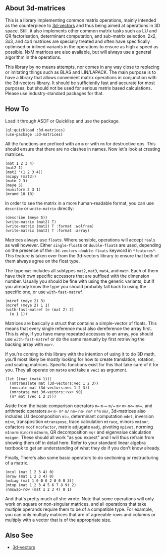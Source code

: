 ## About 3d-matrices
This is a library implementing common matrix operations, mainly intended as the counterpiece to [3d-vectors](https://shinmera.github.io/3d-vectors) and thus being aimed at operations in 3D space. Still, it also implements other common matrix tasks such as LU and QR factorisation, determinant computation, and sub-matrix selection. 2x2, 3x3, and 4x4 matrices are specially treated and often have specifically optimised or inlined variants in the operations to ensure as high a speed as possible. NxM matrices are also available, but will always use a general algorithm in the operations.

This library by no means attempts, nor comes in any way close to replacing or imitating things such as BLAS and LIN/LAPACK. The main purpose is to have a library that allows convenient matrix operations in conjunction with the 3d-vectors library. It should be sufficiently fast and accurate for most purposes, but should not be used for serious matrix based calculations. Please use industry-standard packages for that.

## How To
Load it through ASDF or Quicklisp and use the package.

    (ql:quickload :3d-matrices)
    (use-package :3d-matrices)

All the functions are prefixed with an `m` or with `nm` for destructive ops. This should ensure that there are no clashes in names. Now let's look at creating matrices.

    (mat 1 2 3 4)
    (mat2 1)
    (mat2 '(1 2 3 4))
    (mcopy (mat3))
    (matn 2 3)
    (meye 5)
    (muniform 2 3 1)
    (mrand 10 10)

In order to see the matrix in a more human-readable format, you can use `describe` or `write-matrix` directly:

    (describe (meye 5))
    (write-matrix (mat2) T)
    (write-matrix (mat2) T :format :wolfram)
    (write-matrix (mat2) T :format :array)
    
Matrices always use `float`s. Where sensible, operations will accept `real`s as well however. Either `single-float`s or `double-float`s are used, depending on the presence of the `:3d-vectors-double-floats` keyword in `*features*`. This feature is taken over from the 3d-vectors library to ensure that both of them always agree on the float type.

The type `mat` includes all subtypes `mat2`, `mat3`, `mat4`, and `matn`. Each of them have their own specific accessors that are suffixed with the dimension number. Usually you should be fine with using the generic variants, but if you already know the type you should probably fall back to using the specific one, or use `with-fast-matref`.

    (miref (meye 2) 3)
    (mcref (meye 2) 1 1)
    (with-fast-matref (e (mat 2) 2)
      (e 1 1))

Matrices are basically a struct that contains a simple-vector of floats. This means that every single reference must also dereference the array first. This is why, if you have many repeated accesses to an array, you should use `with-fast-matref` or do the same manually by first retrieving the backing array with `marr`.

If you're coming to this library with the intention of using it to do 3D math, you'll most likely be mostly looking for how to create translation, rotation, and scaling matrices. Specific functions exist for this that take care of it for you. They all operate on `mat4`s and take a `vec3` as argument.

    (let ((mat (mat4 1)))
      (nmtranslate mat (3d-vectors:vec 1 2 3))
      (nmscale mat (3d-vectors:vec 1 2 3))
      (nmrotate mat 3d-vectors:+vx+ 90)
      (m* mat (vec 1 2 3)))

Aside from the basic comparison operators `m=` `m~=` `m/=` `m<` `m>` `m<=` `m>=`, and arithmetic operators `m+` `m-` `m*` `m/` `nm+` `nm-` `nm*` `n*m` `nm/`, 3d-matrices also includes LU decomposition `mlu`, determinant computation `mdet`, inversion `minv`, transposition `mtranspose`, trace calculation `mtrace`, minors `mminor`, cofactors `mcof` `mcofactor`, matrix adjugate `madj`, pivoting `mpivot`, norming `m1norm` `minorm` `m2norm`, QR decomposition `mqr` and eigenvalue calculation `meigen`. These should all work "as you expect" and I will thus refrain from showing them off in detail here. Refer to your standard linear algebra textbook to get an understanding of what they do if you don't know already.

Finally, There's also some basic operators to do sectioning or restructuring of a matrix.

    (mcol (mat 1 2 3 4) 0)
    (mrow (mat 1 2 3 4) 0)
    (mdiag (mat 1 0 0 0 2 0 0 0 3))
    (mtop (mat 1 2 3 4 5 6 7 8 9) 2)
    (nmswap-row (mat 1 2 3 4) 0 1)

And that's pretty much all she wrote. Note that some operations will only work on square or non-singular matrices, and all operations that take multiple operands require them to be of a compatible type. For example, you can only multiply matrices that are of agreeable rows and columns or multiply with a vector that is of the appropriate size.

## Also See

* [3d-vectors](https://shinmera.github.io/3d-vectors)
